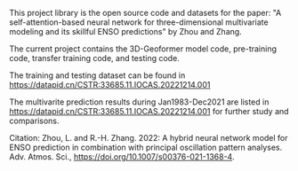 This project library is the open source code and datasets for the paper: "A self-attention-based neural network for three-dimensional multivariate modeling and its skillful ENSO predictions" by Zhou and Zhang.

The current project contains the 3D-Geoformer model code, pre-training code, transfer training code, and testing code.

The training and testing dataset can be found in https://datapid.cn/CSTR:33685.11.IOCAS.20221214.001

The multivarite prediction results during Jan1983-Dec2021 are listed in https://datapid.cn/CSTR:33685.11.IOCAS.20221214.001 for further study and comparisons.

Citation: Zhou, L. and R.-H. Zhang. 2022: A hybrid neural network model for ENSO prediction in combination with principal oscillation pattern analyses. Adv. Atmos. Sci., https://doi.org/10.1007/s00376-021-1368-4.
